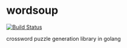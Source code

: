# wordsoup
[![Build Status](https://travis-ci.org/baskeboler/wordsoup.svg?branch=master)](https://travis-ci.org/baskeboler/wordsoup)


crossword puzzle generation library in golang
